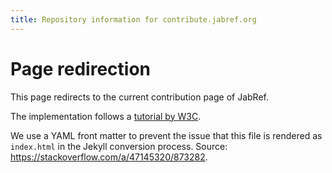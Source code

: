 ```yaml
---
title: Repository information for contribute.jabref.org
---
```


# Page redirection

This page redirects to the current contribution page of JabRef.

The implementation follows a [tutorial by W3C](https://www.w3docs.com/snippets/html/how-to-redirect-a-web-page-in-html.html).

We use a YAML front matter to prevent the issue that this file is rendered as `index.html` in the Jekyll conversion process.
Source: <https://stackoverflow.com/a/47145320/873282>.
